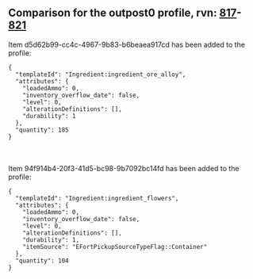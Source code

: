 ## Comparison for the outpost0 profile, rvn: [817](https://github.com/PRO100KatYT/FortniteProfileRevisions/tree/main/profiles/outpost0/817%20outpost0.json)-[821](https://github.com/PRO100KatYT/FortniteProfileRevisions/tree/main/profiles/outpost0/821%20outpost0.json)

Item d5d62b99-cc4c-4967-9b83-b6beaea917cd has been added to the profile:

```
{
  "templateId": "Ingredient:ingredient_ore_alloy",
  "attributes": {
    "loadedAmmo": 0,
    "inventory_overflow_date": false,
    "level": 0,
    "alterationDefinitions": [],
    "durability": 1
  },
  "quantity": 185
}
```

<br><br>
Item 94f914b4-20f3-41d5-bc98-9b7092bc14fd has been added to the profile:

```
{
  "templateId": "Ingredient:ingredient_flowers",
  "attributes": {
    "loadedAmmo": 0,
    "inventory_overflow_date": false,
    "level": 0,
    "alterationDefinitions": [],
    "durability": 1,
    "itemSource": "EFortPickupSourceTypeFlag::Container"
  },
  "quantity": 104
}
```

<br><br>
